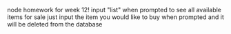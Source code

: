 node homework for week 12!
input "list" when prompted to see all available items for sale
just input the item you would like to buy when prompted and it will be deleted from the database